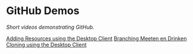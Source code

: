 # GitHub Demos

_Short videos demonstrating GitHub._

[Adding Resources using the Desktop Client](https://github.com/Appsterdam/open/blob/master/help/AddingResources-DesktopClient.m4v)
[Branching Meeten en Drinken](https://github.com/Appsterdam/open/blob/master/help/Branching-MeetenEnDrinken.m4v)
[Cloning using the Desktop Client](https://github.com/Appsterdam/open/blob/master/help/Cloning-DesktopClient.m4v)

